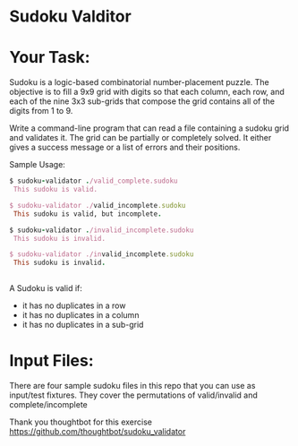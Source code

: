 Sudoku Valditor
=========

Your Task:
=========
Sudoku is a logic-based combinatorial number-placement puzzle. The objective is
to fill a 9x9 grid with digits so that each column, each row, and each of the
nine 3x3 sub-grids that compose the grid contains all of the digits from 1 to 9.

Write a command-line program that can read a file containing a sudoku grid and
validates it. The grid can be partially or completely solved. It either gives a
success message or a list of errors and their positions.

Sample Usage:
 ```ruby
$ sudoku-validator ./valid_complete.sudoku
  This sudoku is valid.

$ sudoku-validator ./valid_incomplete.sudoku
  This sudoku is valid, but incomplete.

$ sudoku-validator ./invalid_incomplete.sudoku
  This sudoku is invalid.

$ sudoku-validator ./invalid_incomplete.sudoku
  This sudoku is invalid.
  
```

A Sudoku is valid if:
  - it has no duplicates in a row
  - it has no duplicates in a column
  - it has no duplicates in a sub-grid

Input Files:
=========
There are four sample sudoku files in this repo that you can use as input/test
fixtures. They cover the permutations of valid/invalid and complete/incomplete

Thank you thoughtbot for this exercise
https://github.com/thoughtbot/sudoku_validator

